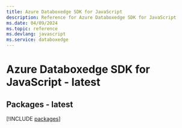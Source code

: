 ```yaml
---
title: Azure Databoxedge SDK for JavaScript
description: Reference for Azure Databoxedge SDK for JavaScript
ms.date: 04/09/2024
ms.topic: reference
ms.devlang: javascript
ms.service: databoxedge
---
```

# Azure Databoxedge SDK for JavaScript - latest
## Packages - latest
[!INCLUDE [packages](databoxedge-index.md)]